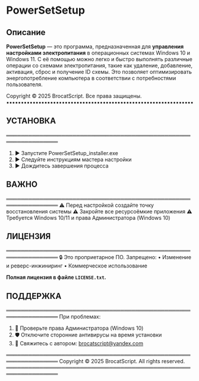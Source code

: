 # PowerSetSetup

## **Описание**
**PowerSetSetup** — это программа, предназначенная для **управления настройками электропитания** в операционных системах Windows 10 и Windows 11. С её помощью можно легко и быстро выполнять различные операции со схемами электропитания, такие как удаление, добавление, активация, сброс и получение ID схемы. Это позволяет оптимизировать энергопотребление компьютера в соответствии с потребностями пользователя.

Copyright © 2025 BrocatScript. Все права защищены.
▪▪▪▪▪▪▪▪▪▪▪▪▪▪▪▪▪▪▪▪▪▪▪▪▪▪▪▪▪▪▪▪▪▪▪▪▪▪▪▪▪▪▪▪▪▪▪▪▪▪▪▪▪▪▪▪▪▪▪▪▪▪▪▪

## **УСТАНОВКА**
════════════════════════════════════════════════════════════════
 1. ▶ Запустите PowerSetSetup_installer.exe
 2. ▶ Следуйте инструкциям мастера настройки
 3. ▶ Дождитесь завершения процесса

## **ВАЖНО**
════════════════════════════════════════════════════════════════
 ⚠ Перед настройкой создайте точку восстановления системы
 ⚠ Закройте все ресурсоёмкие приложения
 ⚠ Требуется Windows 10/11 и права Администратора (Windows 10)

## **ЛИЦЕНЗИЯ**
════════════════════════════════════════════════════════════════
🔒 Это проприетарное ПО. Запрещено:
   • Изменение и реверс-инжиниринг
   • Коммерческое использование
   
   **Полная лицензия в файле `LICENSE.txt`.**

## **ПОДДЕРЖКА**
════════════════════════════════════════════════════════════════
При проблемах:
 1. 🔧 Проверьте права Администратора (Windows 10)
 2. 🛡️ Отключите сторонние антивирусы на время установки
 3. 📧 Свяжитесь с автором: brocatscript@yandex.com



════════════════════════════════════════════════════════════════
Copyright © 2025 BrocatScript. All rights reserved.
════════════════════════════════════════════════════════════════
